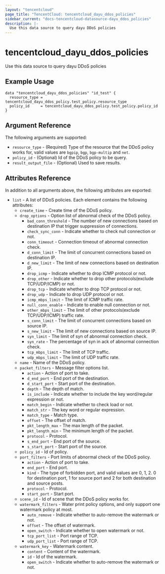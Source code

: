 ```yaml
---
layout: "tencentcloud"
page_title: "TencentCloud: tencentcloud_dayu_ddos_policies"
sidebar_current: "docs-tencentcloud-datasource-dayu_ddos_policies"
description: |-
  Use this data source to query dayu DDoS policies
---
```


# tencentcloud_dayu_ddos_policies

Use this data source to query dayu DDoS policies

## Example Usage

```hcl
data "tencentcloud_dayu_ddos_policies" "id_test" {
  resource_type = tencentcloud_dayu_ddos_policy.test_policy.resource_type
  policy_id     = tencentcloud_dayu_ddos_policy.test_policy.policy_id
}
```

## Argument Reference

The following arguments are supported:

* `resource_type` - (Required) Type of the resource that the DDoS policy works for, valid values are `bgpip`, `bgp`, `bgp-multip` and `net`.
* `policy_id` - (Optional) Id of the DDoS policy to be query.
* `result_output_file` - (Optional) Used to save results.

## Attributes Reference

In addition to all arguments above, the following attributes are exported:

* `list` - A list of DDoS policies. Each element contains the following attributes:
  * `create_time` - Create time of the DDoS policy.
  * `drop_options` - Option list of abnormal check of the DDoS policy.
    * `bad_conn_threshold` - The number of new connections based on destination IP that trigger suppression of connections.
    * `check_sync_conn` - Indicate whether to check null connection or not.
    * `conn_timeout` - Connection timeout of abnormal connection check.
    * `d_conn_limit` - The limit of concurrent connections based on destination IP.
    * `d_new_limit` - The limit of new connections based on destination IP.
    * `drop_icmp` - Indicate whether to drop ICMP protocol or not.
    * `drop_other` - Indicate whether to drop other protocols(exclude TCP/UDP/ICMP) or not.
    * `drop_tcp` - Indicate whether to drop TCP protocol or not.
    * `drop_udp` - Indicate to drop UDP protocol or not.
    * `icmp_mbps_limit` - The limit of ICMP traffic rate.
    * `null_conn_enable` - Indicate to enable null connection or not.
    * `other_mbps_limit` - The limit of other protocols(exclude TCP/UDP/ICMP) traffic rate.
    * `s_conn_limit` - The limit of concurrent connections based on source IP.
    * `s_new_limit` - The limit of new connections based on source IP.
    * `syn_limit` - The limit of syn of abnormal connection check.
    * `syn_rate` - The percentage of syn in ack of abnormal connection check.
    * `tcp_mbps_limit` - The limit of TCP traffic.
    * `udp_mbps_limit` - The limit of UDP traffic rate.
  * `name` - Name of the DDoS policy.
  * `packet_filters` - Message filter options list.
    * `action` - Action of port to take.
    * `d_end_port` - End port of the destination.
    * `d_start_port` - Start port of the destination.
    * `depth` - The depth of match.
    * `is_include` - Indicate whether to include the key word/regular expression or not.
    * `match_begin` - Indicate whether to check load or not.
    * `match_str` - The key word or regular expression.
    * `match_type` - Match type.
    * `offset` - The offset of match.
    * `pkt_length_max` - The max length of the packet.
    * `pkt_length_min` - The minimum length of the packet.
    * `protocol` - Protocol.
    * `s_end_port` - End port of the source.
    * `s_start_port` - Start port of the source.
  * `policy_id` - Id of policy.
  * `port_filters` - Port limits of abnormal check of the DDoS policy.
    * `action` - Action of port to take.
    * `end_port` - End port.
    * `kind` - The type of forbidden port, and valid values are 0, 1, 2. 0 for destination port, 1 for source port and 2 for both destination and source posts.
    * `protocol` - Protocol.
    * `start_port` - Start port.
  * `scene_id` - Id of scene that the DDoS policy works for.
  * `watermark_filters` - Water print policy options, and only support one watermark policy at most.
    * `auto_remove` - Indicate whether to auto-remove the watermark or not.
    * `offset` - The offset of watermark.
    * `open_switch` - Indicate whether to open watermark or not.
    * `tcp_port_list` - Port range of TCP.
    * `udp_port_list` - Port range of TCP.
  * `watermark_key` - Watermark content.
    * `content` - Content of the watermark.
    * `id` - Id of the watermark.
    * `open_switch` - Indicate whether to auto-remove the watermark or not.


